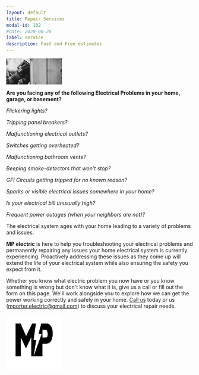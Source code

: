 ```yaml
---
layout: default
title: Repair Services
modal-id: 102
#date: 2020-08-26
label: service
description: Fast and Free estimates
---
```


<img align="center" src="/img/8.hands.jpg" width="150" >

**Are you facing any of the following Electrical Problems in your home, garage, or basement?**

_Flickering lights?_

_Tripping panel breakers?_

_Malfunctioning electrical outlets?_

_Switches getting overheated?_

_Malfunctioning bathroom vents?_

_Beeping smoke-detectors that won’t stop?_

_GFI Circuits getting tripped for no known reason?_

_Sparks or visible electrical issues somewhere in your home?_

_Is your electrical bill unusually high?_

_Frequent power outages (when your neighbors are not)?_

The electrical system ages with your home leading to a variety of problems and issues.

**MP electric** is here to help you troubleshooting your electrical problems and permanently repairing any issues your home electrical system is currently experiencing. Proactively addressing these issues as they come up will extend the life of your electrical system while also ensuring the safety you expect from it.

Whether you know what electric problem you now have or you know something is wrong but don't know what it is, give us a call or fill out the form on this page. We'll work alongside you to explore how we can get the power working correctly and safely in your home. [Call us](tel:+14046677970) today or us (mporter.electric@gmail.com) to discuss your electrical repair needs.

<img align="center" src="/img/mp-black-small.svg" width="150" height="150">
